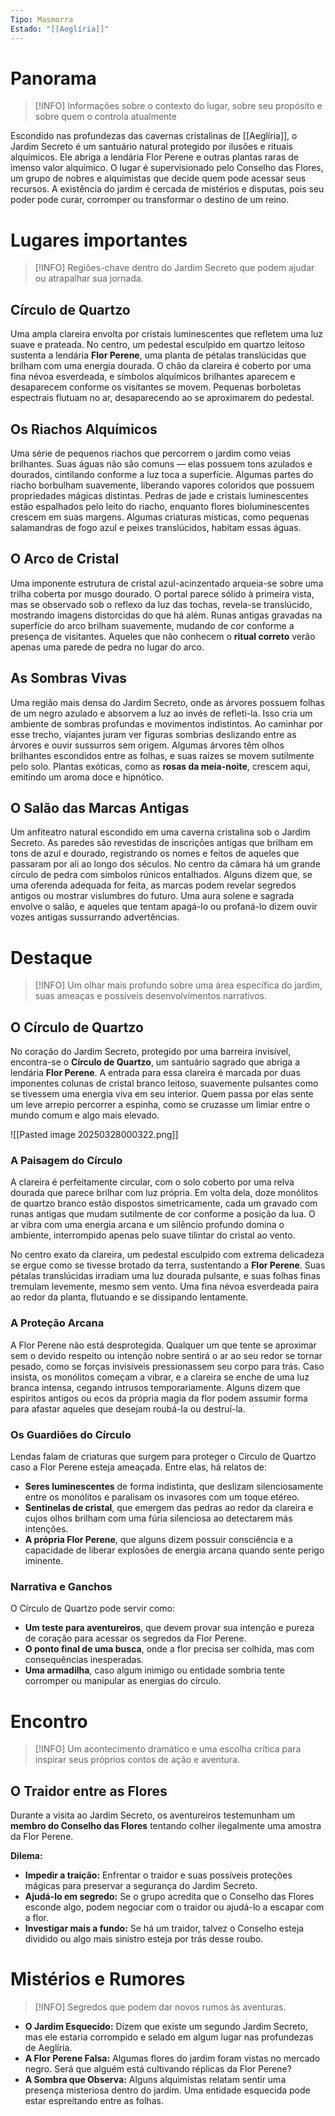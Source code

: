 ```yaml
---
Tipo: Masmorra
Estado: "[[Aeglíria]]"
---
```

# Panorama  

> [!INFO] Informações sobre o contexto do lugar, sobre seu propósito e sobre quem o controla atualmente

Escondido nas profundezas das cavernas cristalinas de [[Aeglíria]], o Jardim Secreto é um santuário natural protegido por ilusões e rituais alquímicos. Ele abriga a lendária Flor Perene e outras plantas raras de imenso valor alquímico. O lugar é supervisionado pelo Conselho das Flores, um grupo de nobres e alquimistas que decide quem pode acessar seus recursos. A existência do jardim é cercada de mistérios e disputas, pois seu poder pode curar, corromper ou transformar o destino de um reino.

# Lugares importantes  

> [!INFO] Regiões-chave dentro do Jardim Secreto que podem ajudar ou atrapalhar sua jornada.

## Círculo de Quartzo  
Uma ampla clareira envolta por cristais luminescentes que refletem uma luz suave e prateada. No centro, um pedestal esculpido em quartzo leitoso sustenta a lendária **Flor Perene**, uma planta de pétalas translúcidas que brilham com uma energia dourada. O chão da clareira é coberto por uma fina névoa esverdeada, e símbolos alquímicos brilhantes aparecem e desaparecem conforme os visitantes se movem. Pequenas borboletas espectrais flutuam no ar, desaparecendo ao se aproximarem do pedestal.  

## Os Riachos Alquímicos
Uma série de pequenos riachos que percorrem o jardim como veias brilhantes. Suas águas não são comuns — elas possuem tons azulados e dourados, cintilando conforme a luz toca a superfície. Algumas partes do riacho borbulham suavemente, liberando vapores coloridos que possuem propriedades mágicas distintas. Pedras de jade e cristais luminescentes estão espalhados pelo leito do riacho, enquanto flores bioluminescentes crescem em suas margens. Algumas criaturas místicas, como pequenas salamandras de fogo azul e peixes translúcidos, habitam essas águas.  

## O Arco de Cristal
Uma imponente estrutura de cristal azul-acinzentado arqueia-se sobre uma trilha coberta por musgo dourado. O portal parece sólido à primeira vista, mas se observado sob o reflexo da luz das tochas, revela-se translúcido, mostrando imagens distorcidas do que há além. Runas antigas gravadas na superfície do arco brilham suavemente, mudando de cor conforme a presença de visitantes. Aqueles que não conhecem o **ritual correto** verão apenas uma parede de pedra no lugar do arco.  

## As Sombras Vivas
Uma região mais densa do Jardim Secreto, onde as árvores possuem folhas de um negro azulado e absorvem a luz ao invés de refleti-la. Isso cria um ambiente de sombras profundas e movimentos indistintos. Ao caminhar por esse trecho, viajantes juram ver figuras sombrias deslizando entre as árvores e ouvir sussurros sem origem. Algumas árvores têm olhos brilhantes escondidos entre as folhas, e suas raízes se movem sutilmente pelo solo. Plantas exóticas, como as **rosas da meia-noite**, crescem aqui, emitindo um aroma doce e hipnótico.  

## O Salão das Marcas Antigas
Um anfiteatro natural escondido em uma caverna cristalina sob o Jardim Secreto. As paredes são revestidas de inscrições antigas que brilham em tons de azul e dourado, registrando os nomes e feitos de aqueles que passaram por ali ao longo dos séculos. No centro da câmara há um grande círculo de pedra com símbolos rúnicos entalhados. Alguns dizem que, se uma oferenda adequada for feita, as marcas podem revelar segredos antigos ou mostrar vislumbres do futuro. Uma aura solene e sagrada envolve o salão, e aqueles que tentam apagá-lo ou profaná-lo dizem ouvir vozes antigas sussurrando advertências.  

# Destaque  

> [!INFO] Um olhar mais profundo sobre uma área específica do jardim, suas ameaças e possíveis desenvolvimentos narrativos.

## O Círculo de Quartzo  

No coração do Jardim Secreto, protegido por uma barreira invisível, encontra-se o **Círculo de Quartzo**, um santuário sagrado que abriga a lendária **Flor Perene**. A entrada para essa clareira é marcada por duas imponentes colunas de cristal branco leitoso, suavemente pulsantes como se tivessem uma energia viva em seu interior. Quem passa por elas sente um leve arrepio percorrer a espinha, como se cruzasse um limiar entre o mundo comum e algo mais elevado.  

![[Pasted image 20250328000322.png]]
### A Paisagem do Círculo  

A clareira é perfeitamente circular, com o solo coberto por uma relva dourada que parece brilhar com luz própria. Em volta dela, doze monólitos de quartzo branco estão dispostos simetricamente, cada um gravado com runas antigas que mudam sutilmente de cor conforme a posição da lua. O ar vibra com uma energia arcana e um silêncio profundo domina o ambiente, interrompido apenas pelo suave tilintar do cristal ao vento.  

No centro exato da clareira, um pedestal esculpido com extrema delicadeza se ergue como se tivesse brotado da terra, sustentando a **Flor Perene**. Suas pétalas translúcidas irradiam uma luz dourada pulsante, e suas folhas finas tremulam levemente, mesmo sem vento. Uma fina névoa esverdeada paira ao redor da planta, flutuando e se dissipando lentamente. 
### A Proteção Arcana 

A Flor Perene não está desprotegida. Qualquer um que tente se aproximar sem o devido respeito ou intenção nobre sentirá o ar ao seu redor se tornar pesado, como se forças invisíveis pressionassem seu corpo para trás. Caso insista, os monólitos começam a vibrar, e a clareira se enche de uma luz branca intensa, cegando intrusos temporariamente. Alguns dizem que espíritos antigos ou ecos da própria magia da flor podem assumir forma para afastar aqueles que desejam roubá-la ou destruí-la.  
### Os Guardiões do Círculo  

Lendas falam de criaturas que surgem para proteger o Círculo de Quartzo caso a Flor Perene esteja ameaçada. Entre elas, há relatos de:  
- **Seres luminescentes** de forma indistinta, que deslizam silenciosamente entre os monólitos e paralisam os invasores com um toque etéreo.  
- **Sentinelas de cristal**, que emergem das pedras ao redor da clareira e cujos olhos brilham com uma fúria silenciosa ao detectarem más intenções.  
- **A própria Flor Perene**, que alguns dizem possuir consciência e a capacidade de liberar explosões de energia arcana quando sente perigo iminente.  
### Narrativa e Ganchos

O Círculo de Quartzo pode servir como:  
- **Um teste para aventureiros**, que devem provar sua intenção e pureza de coração para acessar os segredos da Flor Perene.  
- **O ponto final de uma busca**, onde a flor precisa ser colhida, mas com consequências inesperadas.  
- **Uma armadilha**, caso algum inimigo ou entidade sombria tente corromper ou manipular as energias do círculo.  
# Encontro  

> [!INFO] Um acontecimento dramático e uma escolha crítica para inspirar seus próprios contos de ação e aventura.

## O Traidor entre as Flores
Durante a visita ao Jardim Secreto, os aventureiros testemunham um **membro do Conselho das Flores** tentando colher ilegalmente uma amostra da Flor Perene.  

**Dilema:**  
- **Impedir a traição:** Enfrentar o traidor e suas possíveis proteções mágicas para preservar a segurança do Jardim Secreto.  
- **Ajudá-lo em segredo:** Se o grupo acredita que o Conselho das Flores esconde algo, podem negociar com o traidor ou ajudá-lo a escapar com a flor.  
- **Investigar mais a fundo:** Se há um traidor, talvez o Conselho esteja dividido ou algo mais sinistro esteja por trás desse roubo.  

# Mistérios e Rumores  

> [!INFO] Segredos que podem dar novos rumos às aventuras.

- **O Jardim Esquecido:** Dizem que existe um segundo Jardim Secreto, mas ele estaria corrompido e selado em algum lugar nas profundezas de Aeglíria.  
- **A Flor Perene Falsa:** Algumas flores do jardim foram vistas no mercado negro. Será que alguém está cultivando réplicas da Flor Perene?  
- **A Sombra que Observa:** Alguns alquimistas relatam sentir uma presença misteriosa dentro do jardim. Uma entidade esquecida pode estar espreitando entre as folhas.  

